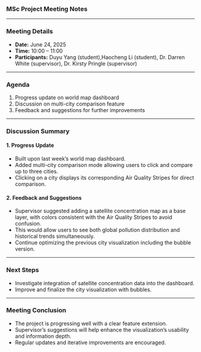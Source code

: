 ### MSc Project Meeting Notes  

---

### Meeting Details  
- **Date:** June 24, 2025  
- **Time:** 10:00 – 11:00  
- **Participants:** Duyu Yang (student),Haocheng Li (student), Dr. Darren White (supervisor), Dr. Kirsty Pringle (supervisor)  

---

### Agenda  
1. Progress update on world map dashboard  
2. Discussion on multi-city comparison feature  
3. Feedback and suggestions for further improvements  

---

### Discussion Summary  

#### 1. Progress Update  
- Built upon last week’s world map dashboard.  
- Added multi-city comparison mode allowing users to click and compare up to three cities.  
- Clicking on a city displays its corresponding Air Quality Stripes for direct comparison.  

#### 2. Feedback and Suggestions  
- Supervisor suggested adding a satellite concentration map as a base layer, with colors consistent with the Air Quality Stripes to avoid confusion.  
- This would allow users to see both global pollution distribution and historical trends simultaneously.  
- Continue optimizing the previous city visualization including the bubble version.  

---

### Next Steps  
- Investigate integration of satellite concentration data into the dashboard.  
- Improve and finalize the city visualization with bubbles.  

---

### Meeting Conclusion  
- The project is progressing well with a clear feature extension.  
- Supervisor’s suggestions will help enhance the visualization’s usability and information depth.  
- Regular updates and iterative improvements are encouraged.
